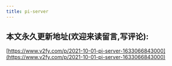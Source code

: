 ```yaml
---
title: pi-server
---
```












## 本文永久更新地址(欢迎来读留言,写评论):

[https://www.v2fy.com/p/2021-10-01-pi-server-1633066843000](https://www.v2fy.com/p/2021-10-01-pi-server-1633066843000)
